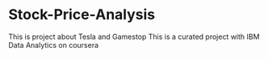# Stock-Price-Analysis
This is project about Tesla and Gamestop
This is a curated project with IBM Data Analytics on coursera
